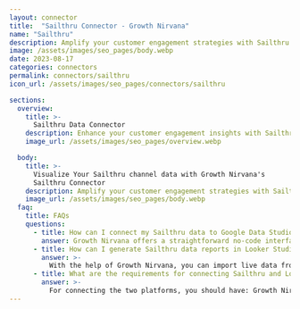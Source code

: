```yaml
---
layout: connector
title:  "Sailthru Connector - Growth Nirvana"
name: "Sailthru"
description: Amplify your customer engagement strategies with Sailthru insights integrated into Looker Studio.
image: /assets/images/seo_pages/body.webp
date: 2023-08-17
categories: connectors
permalink: connectors/sailthru
icon_url: /assets/images/seo_pages/connectors/sailthru

sections:
  overview:
    title: >-
      Sailthru Data Connector
    description: Enhance your customer engagement insights with Sailthru integration. Seamlessly merge customer behavior data from Sailthru with Looker Studio's analytical capabilities, unlocking insights that shape personalized marketing strategies, user experiences, and operational excellence.
    image_url: /assets/images/seo_pages/overview.webp

  body:
    title: >-
      Visualize Your Sailthru channel data with Growth Nirvana's
      Sailthru Connector
    description: Amplify your customer engagement strategies with Sailthru insights integrated into Looker Studio.
    image_url: /assets/images/seo_pages/body.webp
  faq:
    title: FAQs
    questions:
      - title: How can I connect my Sailthru data to Google Data Studio/Looker Studio?
        answer: Growth Nirvana offers a straightforward no-code interface to connect to Sailthru data sources.
      - title: How can I generate Sailthru data reports in Looker Studio?
        answer: >-
          With the help of Growth Nirvana, you can import live data from Sailthru into Looker Studio. These data can be viewed in charts, tables, and dashboards to generate branded reports that can be shared instantly.
      - title: What are the requirements for connecting Sailthru and Looker Studio?
        answer: >-
          For connecting the two platforms, you should have: Growth Nirvana Account and Sailthru Ads Account
---
```


